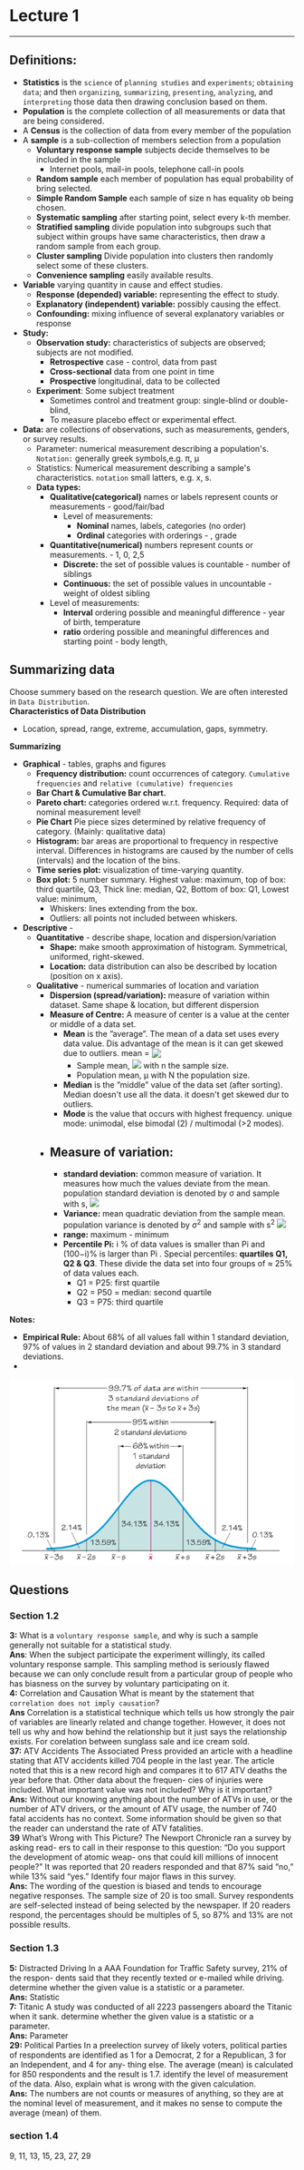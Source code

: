 # Lecture 1
---
## Definitions:

- **Statistics** is the `science` of `planning studies` and `experiments`; `obtaining data`; and then `organizing`, `summarizing`, `presenting`, `analyzing`, and `interpreting`  those data then drawing conclusion based on them.
- **Population**  is the complete collection of all measurements or data that are being considered. 
- A **Census** is the collection of data from every member of the population 
- A **sample** is a sub-collection of members selection from a population 
  - **Voluntary response sample** subjects decide themselves to be included in the sample 
    - Internet pools, mail-in pools, telephone call-in pools
  - **Random sample** each member of population has equal probability of bring selected. 
  - **Simple Random Sample** each sample of size n has equality ob being chosen. 
  - **Systematic sampling** after starting point, select every k-th member. 
  - **Stratified sampling** divide population into subgroups such that subject within groups have same characteristics, then draw a random sample from each group. 
  - **Cluster sampling** Divide population into clusters then randomly select some of these clusters. 
  - **Convenience sampling** easily available results. 
- **Variable** varying quantity in cause and effect studies. 
  - **Response (depended) variable:** representing the effect to study. 
  - **Explanatory (independent) variable:** possibly causing the effect. 
  - **Confounding:** mixing influence of several explanatory variables or response 
- **Study:**
  - **Observation study:** characteristics of subjects are observed; subjects are not modified. 
    - **Retrospective** case - control, data from past
    - **Cross-sectional** data from one point in time
    - **Prospective** longitudinal, data to be collected 
  - **Experiment**: Some subject treatment 
    - Sometimes control and treatment group: single-blind or double-blind, 
    - To measure placebo effect or experimental effect. 
- **Data:** are collections of observations, such as measurements, genders, or survey results. 
  - Parameter: numerical measurement describing a population's. `Notation:` generally greek symbols,e.g. π, µ 
  - Statistics: Numerical measurement describing a sample's characteristics. `notation` small latters, e.g. x, s. 
  - **Data types:**
    - **Qualitative(categorical)** names or labels represent counts or measurements - good/fair/bad 
      - Level of measurements: 
        - **Nominal** names, labels, categories (no order)
        - **Ordinal** categories with orderings - , grade 
    - **Quantitative(numerical)** numbers represent counts or measurements. - 1, 0, 2,5
      - **Discrete:** the set of possible values is countable - number of siblings  
      - **Continuous:** the set of possible values in uncountable - weight of oldest sibling  
    - Level of measurements:  
      - **Interval** ordering possible and meaningful difference - year of birth, temperature 
      - **ratio** ordering possible and meaningful differences and starting point - body length, 
## Summarizing data

Choose summery based on the research question. We are often interested in `Data Distribution`.  
**Characteristics of Data Distribution**  
- Location, spread, range, extreme, accumulation, gaps, symmetry. 
    
**Summarizing**
- **Graphical** - tables, graphs and figures 
  - **Frequency distribution:** count occurrences of category. `Cumulative frequencies` and `relative (cumulative) frequencies`
  - **Bar Chart & Cumulative Bar chart.**
  - **Pareto chart:** categories ordered w.r.t. frequency. Required: data of nominal measurement level!
  - **Pie Chart** Pie piece sizes determined by relative frequency of category. (Mainly: qualitative data)
  - **Histogram:** bar areas are proportional to frequency in respective interval. Differences in histograms are caused by the number of cells (intervals) and the location of the bins.
  - **Time series plot:** visualization of time-varying quantity.
  - **Box plot:** 5 number summary. Highest value: maximum, top of box: third quartile, Q3, Thick line: median, Q2, Bottom of box: Q1, Lowest value: minimum, 
    - Whiskers: lines extending from the box.
    - Outliers: all points not included between whiskers.
- **Descriptive** - 
  - **Quantitative** - describe shape, location and dispersion/variation 
    - **Shape:** make smooth approximation of histogram. Symmetrical, uniformed, right-skewed. 
    - **Location:** data distribution can also be described by location (position on x axis).
  - **Qualitative** - numerical summaries of location and variation
    - **Dispersion (spread/variation):** measure of variation within dataset. Same shape & location, but different dispersion
    - **Measure of Centre:** A measure of center is a value at the center or middle of a data set.
      - **Mean** is the ”average”. The mean of a data set uses every data value. Dis advantage of the mean is it can get skewed due to outliers. mean = <sub><img src="https://render.githubusercontent.com/render/math?math=\frac{\sum_{i=1}^n x_i}{n}"> </sub>
        - Sample mean, <img src="https://render.githubusercontent.com/render/math?math=\overline{x}"> with n the sample size.
        - Population mean, µ with N the population size.
      - **Median** is the ”middle” value of the data set (after sorting). Median doesn't use all the data. it doesn't get skewed dur to outliers.  
      - **Mode** is the value that occurs with highest frequency. unique mode: unimodal, else bimodal (2) / multimodal (>2 modes).
    - **Measure of variation:** 
      -
      - **standard deviation:** common measure of variation.
It measures how much the values deviate from the mean.  population standard deviation is denoted by σ and sample with s, <img src="https://render.githubusercontent.com/render/math?math=s = \sqrt{\frac{\sum_{i=1}^n(x_i - \overline{x})^2}{n-1}} = \sqrt{\frac{n\sum x^2 -(\sum x)^2}{n(n-1)}}">
      - **Variance:** mean quadratic deviation from the sample mean. population variance is denoted by σ<sup>2</sup> and sample with s<sup>2</sup> <img src="https://render.githubusercontent.com/render/math?math=s^2 = \sqrt{\frac{\sum_{i=1}^n(x_i - \overline{x})^2}{n-1}}">
      - **range:** maximum - minimum
      - **Percentile Pi:** i % of data values is smaller than Pi and (100−i)% is larger than Pi .
Special percentiles: **quartiles Q1, Q2 & Q3**.
These divide the data set into four groups of ≈ 25% of data values each.
        - Q1 = P25: first quartile
        - Q2 = P50 = median: second quartile 
        - Q3 = P75: third quartile

**Notes:**
- **Empirical Rule:** About 68% of all values fall within 1 standard deviation, 97% of values in 2 standard deviation and about 99.7% in 3 standard deviations. 
- 
![Empirical Rule](emprule.png)

## Questions
### Section 1.2
  **3:** What is a `voluntary response sample`, and why is such a sample generally not suitable for a statistical study.  
  **Ans**: When the subject participate the experiment willingly, its called voluntary response sample. This sampling method is seriously flawed because we can only conclude result from a particular group of people who has biasness on the survey by voluntary participating on it.  
  **4:** Correlation and Causation What is meant by the statement that `correlation does not imply causation`?  
  **Ans** Correlation is a statistical technique which tells us how strongly the pair of variables are linearly related and change together. However, it does not tell us why and how behind the relationship but it just says the relationship exists. For corelation between sunglass sale and ice cream sold.  
  **37:** ATV Accidents The Associated Press provided an article with a headline stating that ATV accidents killed 704 people in the last year. The article noted that this is a new record high and compares it to 617 ATV deaths the year before that. Other data about the frequen- cies of injuries were included. What important value was not included? Why is it important?  
  **Ans:**  Without our knowing anything about the number of ATVs
in use, or the number of ATV drivers, or the amount of ATV usage, the number of 740 fatal accidents has no context. Some information should be given so that the reader can understand the rate of ATV fatalities.  
**39** What’s Wrong with This Picture? The Newport Chronicle ran a survey by asking read- ers to call in their response to this question: “Do you support the development of atomic weap- ons that could kill millions of innocent people?” It was reported that 20 readers responded and that 87% said “no,” while 13% said “yes.” Identify four major flaws in this survey.  
**Ans:** The wording of the question is biased and tends to encourage negative responses. The sample size of 20 is too small. Survey respondents are self-selected instead of being selected by the newspaper. If 20 readers respond, the percentages should be multiples of 5, so 87% and 13% are not possible results.

### Section 1.3	 
**5:** Distracted Driving In a AAA Foundation for Traffic Safety survey, 21% of the respon- dents said that they recently texted or e-mailed while driving. determine whether the given value is a statistic or a parameter.  
**Ans:**   Statistic  
**7:** Titanic A study was conducted of all 2223 passengers aboard the Titanic when it sank. determine whether the given value is a statistic or a parameter.   
**Ans:** Parameter   
**29:** Political Parties In a preelection survey of likely voters, political parties of respondents are identified as 1 for a Democrat, 2 for a Republican, 3 for an Independent, and 4 for any- thing else. The average (mean) is calculated for 850 respondents and the result is 1.7. identify the level of measurement of the data. Also, explain what is wrong with the given calculation.  
**Ans:** The numbers are not counts or measures of anything, so they are at the nominal level of measurement, and it makes no sense to compute the average (mean) of them.
### section 1.4	
9, 11, 13, 15, 23, 27, 29  